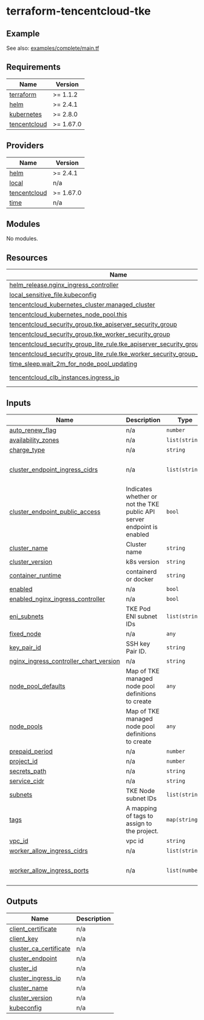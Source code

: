 # terraform-tencentcloud-tke

## Example

See also: [examples/complete/main.tf](/examples/complete/main.tf)

<!-- BEGIN_TF_DOCS -->
## Requirements

| Name | Version |
|------|---------|
| <a name="requirement_terraform"></a> [terraform](#requirement\_terraform) | >= 1.1.2 |
| <a name="requirement_helm"></a> [helm](#requirement\_helm) | >= 2.4.1 |
| <a name="requirement_kubernetes"></a> [kubernetes](#requirement\_kubernetes) | >= 2.8.0 |
| <a name="requirement_tencentcloud"></a> [tencentcloud](#requirement\_tencentcloud) | >= 1.67.0 |

## Providers

| Name | Version |
|------|---------|
| <a name="provider_helm"></a> [helm](#provider\_helm) | >= 2.4.1 |
| <a name="provider_local"></a> [local](#provider\_local) | n/a |
| <a name="provider_tencentcloud"></a> [tencentcloud](#provider\_tencentcloud) | >= 1.67.0 |
| <a name="provider_time"></a> [time](#provider\_time) | n/a |

## Modules

No modules.

## Resources

| Name | Type |
|------|------|
| [helm_release.nginx_ingress_controller](https://registry.terraform.io/providers/hashicorp/helm/latest/docs/resources/release) | resource |
| [local_sensitive_file.kubeconfig](https://registry.terraform.io/providers/hashicorp/local/latest/docs/resources/sensitive_file) | resource |
| [tencentcloud_kubernetes_cluster.managed_cluster](https://registry.terraform.io/providers/tencentcloudstack/tencentcloud/latest/docs/resources/kubernetes_cluster) | resource |
| [tencentcloud_kubernetes_node_pool.this](https://registry.terraform.io/providers/tencentcloudstack/tencentcloud/latest/docs/resources/kubernetes_node_pool) | resource |
| [tencentcloud_security_group.tke_apiserver_security_group](https://registry.terraform.io/providers/tencentcloudstack/tencentcloud/latest/docs/resources/security_group) | resource |
| [tencentcloud_security_group.tke_worker_security_group](https://registry.terraform.io/providers/tencentcloudstack/tencentcloud/latest/docs/resources/security_group) | resource |
| [tencentcloud_security_group_lite_rule.tke_apiserver_security_group_lite_rule](https://registry.terraform.io/providers/tencentcloudstack/tencentcloud/latest/docs/resources/security_group_lite_rule) | resource |
| [tencentcloud_security_group_lite_rule.tke_worker_security_group_lite_rule](https://registry.terraform.io/providers/tencentcloudstack/tencentcloud/latest/docs/resources/security_group_lite_rule) | resource |
| [time_sleep.wait_2m_for_node_pool_updating](https://registry.terraform.io/providers/hashicorp/time/latest/docs/resources/sleep) | resource |
| [tencentcloud_clb_instances.ingress_ip](https://registry.terraform.io/providers/tencentcloudstack/tencentcloud/latest/docs/data-sources/clb_instances) | data source |

## Inputs

| Name | Description | Type | Default | Required |
|------|-------------|------|---------|:--------:|
| <a name="input_auto_renew_flag"></a> [auto\_renew\_flag](#input\_auto\_renew\_flag) | n/a | `number` | `0` | no |
| <a name="input_availability_zones"></a> [availability\_zones](#input\_availability\_zones) | n/a | `list(string)` | n/a | yes |
| <a name="input_charge_type"></a> [charge\_type](#input\_charge\_type) | n/a | `string` | `"POSTPAID"` | no |
| <a name="input_cluster_endpoint_ingress_cidrs"></a> [cluster\_endpoint\_ingress\_cidrs](#input\_cluster\_endpoint\_ingress\_cidrs) | n/a | `list(string)` | <pre>[<br>  "0.0.0.0/0"<br>]</pre> | no |
| <a name="input_cluster_endpoint_public_access"></a> [cluster\_endpoint\_public\_access](#input\_cluster\_endpoint\_public\_access) | Indicates whether or not the TKE public API server endpoint is enabled | `bool` | `true` | no |
| <a name="input_cluster_name"></a> [cluster\_name](#input\_cluster\_name) | Cluster name | `string` | n/a | yes |
| <a name="input_cluster_version"></a> [cluster\_version](#input\_cluster\_version) | k8s version | `string` | `"1.22.5"` | no |
| <a name="input_container_runtime"></a> [container\_runtime](#input\_container\_runtime) | containerd or docker | `string` | `"containerd"` | no |
| <a name="input_enabled"></a> [enabled](#input\_enabled) | n/a | `bool` | `true` | no |
| <a name="input_enabled_nginx_ingress_controller"></a> [enabled\_nginx\_ingress\_controller](#input\_enabled\_nginx\_ingress\_controller) | n/a | `bool` | `true` | no |
| <a name="input_eni_subnets"></a> [eni\_subnets](#input\_eni\_subnets) | TKE Pod ENI subnet IDs | `list(string)` | n/a | yes |
| <a name="input_fixed_node"></a> [fixed\_node](#input\_fixed\_node) | n/a | `any` | `{}` | no |
| <a name="input_key_pair_id"></a> [key\_pair\_id](#input\_key\_pair\_id) | SSH key Pair ID. | `string` | `""` | no |
| <a name="input_nginx_ingress_controller_chart_version"></a> [nginx\_ingress\_controller\_chart\_version](#input\_nginx\_ingress\_controller\_chart\_version) | n/a | `string` | `"latest"` | no |
| <a name="input_node_pool_defaults"></a> [node\_pool\_defaults](#input\_node\_pool\_defaults) | Map of TKE managed node pool definitions to create | `any` | `{}` | no |
| <a name="input_node_pools"></a> [node\_pools](#input\_node\_pools) | Map of TKE managed node pool definitions to create | `any` | `{}` | no |
| <a name="input_prepaid_period"></a> [prepaid\_period](#input\_prepaid\_period) | n/a | `number` | `1` | no |
| <a name="input_project_id"></a> [project\_id](#input\_project\_id) | n/a | `number` | `0` | no |
| <a name="input_secrets_path"></a> [secrets\_path](#input\_secrets\_path) | n/a | `string` | `"./secrets"` | no |
| <a name="input_service_cidr"></a> [service\_cidr](#input\_service\_cidr) | n/a | `string` | `"10.0.0.0/22"` | no |
| <a name="input_subnets"></a> [subnets](#input\_subnets) | TKE Node subnet IDs | `list(string)` | n/a | yes |
| <a name="input_tags"></a> [tags](#input\_tags) | A mapping of tags to assign to the project. | `map(string)` | `{}` | no |
| <a name="input_vpc_id"></a> [vpc\_id](#input\_vpc\_id) | vpc id | `string` | n/a | yes |
| <a name="input_worker_allow_ingress_cidrs"></a> [worker\_allow\_ingress\_cidrs](#input\_worker\_allow\_ingress\_cidrs) | n/a | `list(string)` | `[]` | no |
| <a name="input_worker_allow_ingress_ports"></a> [worker\_allow\_ingress\_ports](#input\_worker\_allow\_ingress\_ports) | n/a | `list(number)` | <pre>[<br>  22<br>]</pre> | no |

## Outputs

| Name | Description |
|------|-------------|
| <a name="output_client_certificate"></a> [client\_certificate](#output\_client\_certificate) | n/a |
| <a name="output_client_key"></a> [client\_key](#output\_client\_key) | n/a |
| <a name="output_cluster_ca_certificate"></a> [cluster\_ca\_certificate](#output\_cluster\_ca\_certificate) | n/a |
| <a name="output_cluster_endpoint"></a> [cluster\_endpoint](#output\_cluster\_endpoint) | n/a |
| <a name="output_cluster_id"></a> [cluster\_id](#output\_cluster\_id) | n/a |
| <a name="output_cluster_ingress_ip"></a> [cluster\_ingress\_ip](#output\_cluster\_ingress\_ip) | n/a |
| <a name="output_cluster_name"></a> [cluster\_name](#output\_cluster\_name) | n/a |
| <a name="output_cluster_version"></a> [cluster\_version](#output\_cluster\_version) | n/a |
| <a name="output_kubeconfig"></a> [kubeconfig](#output\_kubeconfig) | n/a |
<!-- END_TF_DOCS -->